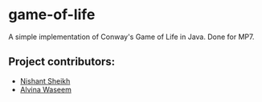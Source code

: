 # game-of-life
A simple implementation of Conway's Game of Life in Java.
Done for MP7.

## Project contributors:
 - [Nishant Sheikh](mailto:nsheikh2@illinois.edu)
 - [Alvina Waseem]()